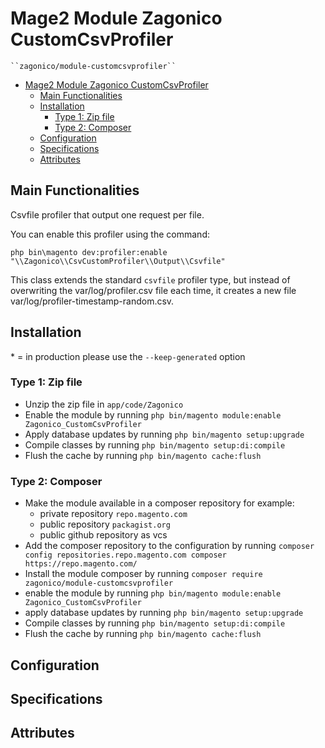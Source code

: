 # Mage2 Module Zagonico CustomCsvProfiler

    ``zagonico/module-customcsvprofiler``

- [Mage2 Module Zagonico CustomCsvProfiler](#mage2-module-zagonico-customcsvprofiler)
  - [Main Functionalities](#main-functionalities)
  - [Installation](#installation)
    - [Type 1: Zip file](#type-1-zip-file)
    - [Type 2: Composer](#type-2-composer)
  - [Configuration](#configuration)
  - [Specifications](#specifications)
  - [Attributes](#attributes)


## Main Functionalities
Csvfile profiler that output one request per file.

You can enable this profiler using the command:
```
php bin\magento dev:profiler:enable "\\Zagonico\\CsvCustomProfiler\\Output\\Csvfile"
```
This class extends the standard  `csvfile` profiler type, but instead of overwriting the var/log/profiler.csv file each time, it creates a new file var/log/profiler-timestamp-random.csv.

## Installation
\* = in production please use the `--keep-generated` option

### Type 1: Zip file

 - Unzip the zip file in `app/code/Zagonico`
 - Enable the module by running `php bin/magento module:enable Zagonico_CustomCsvProfiler`
 - Apply database updates by running `php bin/magento setup:upgrade`
 - Compile classes by running `php bin/magento setup:di:compile`
 - Flush the cache by running `php bin/magento cache:flush`

### Type 2: Composer

 - Make the module available in a composer repository for example:
    - private repository `repo.magento.com`
    - public repository `packagist.org`
    - public github repository as vcs
 - Add the composer repository to the configuration by running `composer config repositories.repo.magento.com composer https://repo.magento.com/`
 - Install the module composer by running `composer require zagonico/module-customcsvprofiler`
 - enable the module by running `php bin/magento module:enable Zagonico_CustomCsvProfiler`
 - apply database updates by running `php bin/magento setup:upgrade`
 - Compile classes by running `php bin/magento setup:di:compile`
 - Flush the cache by running `php bin/magento cache:flush`


## Configuration




## Specifications




## Attributes



